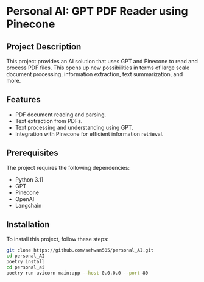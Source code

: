 # Personal AI: GPT PDF Reader using Pinecone

## Project Description

This project provides an AI solution that uses GPT and Pinecone to read and process PDF files. This opens up new possibilities in terms of large scale document processing, information extraction, text summarization, and more. 

## Features

- PDF document reading and parsing.
- Text extraction from PDFs.
- Text processing and understanding using GPT.
- Integration with Pinecone for efficient information retrieval.

## Prerequisites

The project requires the following dependencies:

- Python 3.11
- GPT
- Pinecone
- OpenAI
- Langchain

## Installation

To install this project, follow these steps:

```bash
git clone https://github.com/sehwan505/personal_AI.git
cd personal_AI
poetry install
cd personal_ai
poetry run uvicorn main:app --host 0.0.0.0 --port 80
```
